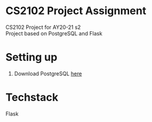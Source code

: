 # CS2102 Project Assignment
CS2102 Project for AY20-21 s2
<br>
Project based on PostgreSQL and Flask


# Setting up
1. Download PostgreSQL [here](https://www.postgresql.org/download)



# Techstack
Flask

